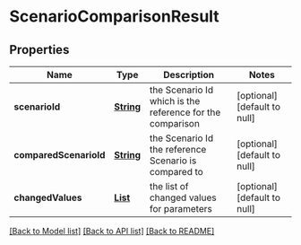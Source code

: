 # ScenarioComparisonResult
## Properties

Name | Type | Description | Notes
------------ | ------------- | ------------- | -------------
**scenarioId** | [**String**](string.md) | the Scenario Id which is the reference for the comparison | [optional] [default to null]
**comparedScenarioId** | [**String**](string.md) | the Scenario Id the reference Scenario is compared to | [optional] [default to null]
**changedValues** | [**List**](ScenarioChangedParameterValue.md) | the list of changed values for parameters | [optional] [default to null]

[[Back to Model list]](../README.md#documentation-for-models) [[Back to API list]](../README.md#documentation-for-api-endpoints) [[Back to README]](../README.md)


